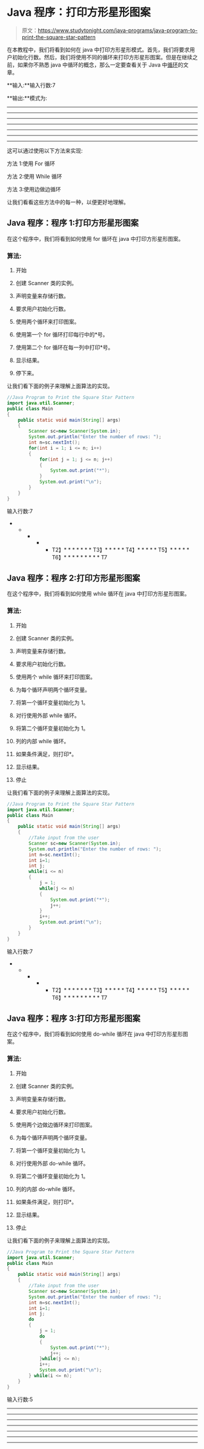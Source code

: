 # Java 程序：打印方形星形图案

> 原文：<https://www.studytonight.com/java-programs/java-program-to-print-the-square-star-pattern>

在本教程中，我们将看到如何在 java 中打印方形星形模式。首先，我们将要求用户初始化行数。然后，我们将使用不同的循环来打印方形星形图案。但是在继续之前，如果你不熟悉 java 中循环的概念，那么一定要查看关于 Java 中[循环](https://www.studytonight.com/java/loops-in-java.php)的文章。

**输入:**输入行数:7

**输出:**模式为:

*******

*******

*******

*******

*******

*******

*******

这可以通过使用以下方法来实现:

方法 1:使用 For 循环

方法 2:使用 While 循环

方法 3:使用边做边循环

让我们看看这些方法中的每一种，以便更好地理解。

## Java 程序：程序 1:打印方形星形图案

在这个程序中，我们将看到如何使用 for 循环在 java 中打印方形星形图案。

### 算法:

1.  开始

2.  创建 Scanner 类的实例。

3.  声明变量来存储行数。

4.  要求用户初始化行数。

5.  使用两个循环来打印图案。

6.  使用第一个 for 循环打印每行中的*号。

7.  使用第二个 for 循环在每一列中打印*号。

8.  显示结果。

9.  停下来。

让我们看下面的例子来理解上面算法的实现。

```java
//Java Program to Print the Square Star Pattern
import java.util.Scanner;
public class Main
{
    public static void main(String[] args)
    {
	    Scanner sc=new Scanner(System.in);
	    System.out.println("Enter the number of rows: ");
	    int n=sc.nextInt();	 
        for(int i = 1; i <= n; i++)
		{
			for(int j = 1; j <= n; j++)
			{
				System.out.print("*"); 
			}
			System.out.print("\n"); 
		}	     
    }
} 
```

输入行数:7
* * * * * T2】* * * * * * * T3】* * * * * T4】* * * * * T5】* * * * * T6】* * * * * * * * * T7

## Java 程序：程序 2:打印方形星形图案

在这个程序中，我们将看到如何使用 while 循环在 java 中打印方形星形图案。

### 算法:

1.  开始

2.  创建 Scanner 类的实例。

3.  声明变量来存储行数。

4.  要求用户初始化行数。

5.  使用两个 while 循环来打印图案。

6.  为每个循环声明两个循环变量。

7.  将第一个循环变量初始化为 1。

8.  对行使用外部 while 循环。

9.  将第二个循环变量初始化为 1。

10.  列的内部 while 循环。

11.  如果条件满足，则打印*。

12.  显示结果。

13.  停止

让我们看下面的例子来理解上面算法的实现。

```java
//Java Program to Print the Square Star Pattern
import java.util.Scanner;
public class Main
{
    public static void main(String[] args)
    {
        //Take input from the user
	    Scanner sc=new Scanner(System.in);
	    System.out.println("Enter the number of rows: ");
	    int n=sc.nextInt();	
	    int i=1;
	    int j;
        while(i <= n)
		{
			j = 1;
			while(j <= n)
			{
				System.out.print("*"); 
				j++;
			}
			i++;
			System.out.print("\n"); 
		}	     
    }
} 
```

输入行数:7
* * * * * T2】* * * * * * * T3】* * * * * T4】* * * * * T5】* * * * * T6】* * * * * * * * * T7

## Java 程序：程序 3:打印方形星形图案

在这个程序中，我们将看到如何使用 do-while 循环在 java 中打印方形星形图案。

### 算法:

1.  开始

2.  创建 Scanner 类的实例。

3.  声明变量来存储行数。

4.  要求用户初始化行数。

5.  使用两个边做边循环来打印图案。

6.  为每个循环声明两个循环变量。

7.  将第一个循环变量初始化为 1。

8.  对行使用外部 do-while 循环。

9.  将第二个循环变量初始化为 1。

10.  列的内部 do-while 循环。

11.  如果条件满足，则打印*。

12.  显示结果。

13.  停止

让我们看下面的例子来理解上面算法的实现。

```java
//Java Program to Print the Square Star Pattern
import java.util.Scanner;
public class Main
{
    public static void main(String[] args)
    {
        //Take input from the user
	    Scanner sc=new Scanner(System.in);
	    System.out.println("Enter the number of rows: ");
	    int n=sc.nextInt();	
	    int i=1;
	    int j;
        do
		{
			j = 1;
			do
			{
				System.out.print("*"); 
				j++;
			}while(j <= n);
			i++;
			System.out.print("\n"); 
		} while(i <= n);	     
    }
} 
```

输入行数:5
* * * * *
* * * * *
* * * * *
* * * * *
* * * *

* * *

* * *